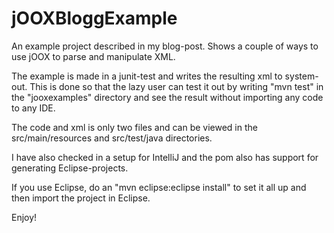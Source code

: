 # jOOXBloggExample
An example project described in my blog-post. Shows a couple of ways to use jOOX to parse and manipulate XML.

The example is made in a junit-test and writes the resulting xml to system-out.
This is done so that the lazy user can test it out by writing "mvn test" in the "jooxexamples" directory and see the result without importing any code to any IDE.

The code and xml is only two files and can be viewed in the src/main/resources and src/test/java directories.

I have also checked in a setup for IntelliJ and the pom also has support for generating Eclipse-projects.

If you use Eclipse, do an "mvn eclipse:eclipse install" to set it all up and then import the project in Eclipse.

Enjoy!
